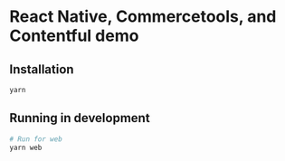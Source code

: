 # React Native, Commercetools, and Contentful demo

## Installation

```sh
yarn
```

## Running in development

```sh
# Run for web
yarn web
```